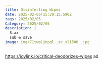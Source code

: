 ```yaml
---
title: Disinfecting Wipes
date: 2025-02-05T15:29:15.590Z
tags: 2025/02/05
Category: 2025/02/05
description: |
  8.xx
  sub & save 
image: img/71twp1jnpql._ac_sl1500_.jpg
---
```

https://joylink.io/critical-deodorizes-wipes
ad